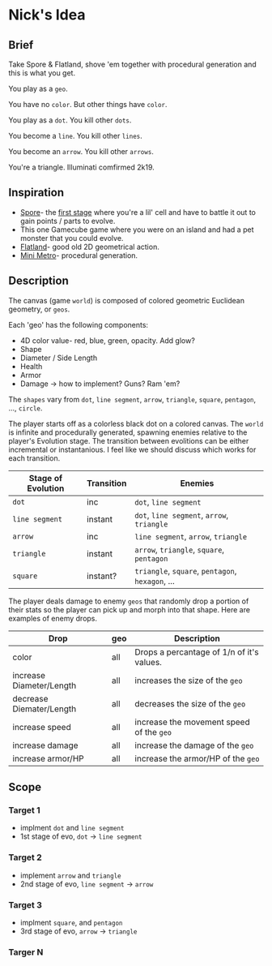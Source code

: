 # Nick's Idea #
## Brief ## 
Take Spore & Flatland, shove 'em together with procedural generation and this is what you get.

You play as a `geo`.

You have no `color`. But other things have `color`.

You play as a `dot`. You kill other `dots`.

You become a `line`. You kill other `lines`.

You become an `arrow`. You kill other `arrows`.

You're a triangle. Illuminati comfirmed 2k19.

## Inspiration ##

* [Spore](https://en.wikipedia.org/wiki/Spore_(2008_video_game))- the [first stage](https://www.youtube.com/watch?v=Q8NREo35qpE) where you're a lil' cell and have to battle it out to gain points / parts to evolve.
* This one Gamecube game where you were on an island and had a pet monster that you could evolve.
* [Flatland](https://en.wikipedia.org/wiki/Flatland)- good old 2D geometrical action.
* [Mini Metro](https://dinopoloclub.com/minimetro/)- procedural generation.

## Description ##
The canvas (game `world`) is composed of colored geometric Euclidean geometry, or `geos`.

Each 'geo' has the following components:

* 4D color value- red, blue, green, opacity. Add glow?
* Shape
* Diameter / Side Length
* Health
* Armor
* Damage -> how to implement? Guns? Ram 'em?

The `shapes` vary from `dot`, `line segment`, `arrow`, `triangle`, `square`, `pentagon`, ..., `circle`.

The player starts off as a colorless black dot on a colored canvas. The `world` is infinite and procedurally
generated, spawning enemies relative to the player's Evolution stage. The transition between evolitions can
be either incremental or instantanious. I feel like we should discuss which works for each transition.

| Stage of Evolution | Transition | Enemies |
| ------------------ | ---------- | ------- |
| `dot` | inc | `dot`, `line segment` |
| `line segment` | instant | `dot`, `line segment`, `arrow`, `triangle` |
| `arrow` | inc | `line segment`, `arrow`, `triangle` | 
| `triangle` | instant |  `arrow`, `triangle`, `square`, `pentagon` |
| `square` | instant?| `triangle`, `square`, `pentagon`, `hexagon`, ... |

The player deals damage to enemy `geos` that randomly drop a portion of their stats so the player can pick up
and morph into that shape. Here are examples of enemy drops.

| Drop | geo | Description |
| ---- | ----- | ------------|
| color | all | Drops a percantage of 1/n of it's values. |
| increase Diameter/Length | all | increases the size of the `geo` |
| decrease Diemater/Length | all | decreases the size of the `geo` | 
| increase speed | all | increase the movement speed of the `geo` |
| increase damage | all | increase the damage of the `geo` |
| increase armor/HP | all | increase the armor/HP of the `geo` |

## Scope ##
### Target 1 ###

* implment `dot` and `line segment`
* 1st stage of evo, `dot` -> `line segment`

### Target 2 ###

* implement `arrow` and `triangle`
* 2nd stage of evo, `line segment` -> `arrow`

### Target 3 ### 

* implment `square`, and `pentagon`
* 3rd stage of evo, `arrow` -> `triangle`

### Targer N ###
